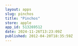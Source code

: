 ```yaml
---
layout: apps
slug: pinchos
title: "Pinchos"
store: apple
app_id: 513269512
date: 2024-11-26T13:23:09Z
published: 2012-04-20T18:35:59Z
---
```


